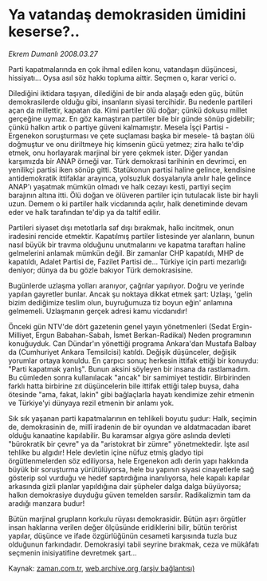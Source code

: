 # Ya vatandaş demokrasiden  ümidini keserse?..

*Ekrem Dumanlı 2008.03.27*

<tr><td class="metin" colspan="2" style="padding-top: 20px; padding-left: 5px; padding-right: 10px;">Parti kapatmalarında en çok ihmal edilen konu, vatandaşın düşüncesi, hissiyatı... Oysa asıl söz hakkı topluma aittir. Seçmen o, karar verici o.</td></tr><tr><td class="metin" colspan="2" style="padding-top: 20px; padding-left: 5px; padding-right: 10px;"><p>Dilediğini iktidara taşıyan, dilediğini de bir anda alaşağı eden güç, bütün demokrasilerde olduğu gibi, insanların siyasi tercihidir. Bu nedenle partileri açan da millettir, kapatan da. Kimi partiler ölü doğar; çünkü dokusu millet gerçeğine uymaz. En göz kamaştıran partiler bile bir günde sönüp gidebilir; çünkü halkın artık o partiye güveni kalmamıştır. Mesela İşçi Partisi -Ergenekon soruşturması ve çete suçlaması başka bir mesele- tâ baştan ölü doğmuştur ve onu diriltmeye hiç kimsenin gücü yetmez; zira halkı te'dip etmek, onu horlayarak marjinal bir yere çekmek ister. Diğer yandan karşımızda bir ANAP örneği var. Türk demokrasi tarihinin en devrimci, en yenilikçi partisi iken sönüp gitti. Statükonun partisi haline gelince, kendisine antidemokratik ittifaklar arayınca, yolsuzluk dosyalarıyla anılır hale gelince ANAP'ı yaşatmak mümkün olmadı ve halk cezayı kesti, partiyi seçim barajının altına itti. Ölü doğan ve ölüveren partiler için tutulacak liste bir hayli uzun. Demem o ki partiler halk vicdanında açılır, halk denetiminde devam eder ve halk tarafından te'dip ya da taltif edilir.
<p>Partileri siyaset dışı metotlarla saf dışı bırakmak, halkı incitmek, onun iradesini rencide etmektir. Kapatılmış partiler listesinde yer alanların, bunun nasıl büyük bir travma olduğunu unutmalarını ve kapatma taraftarı haline gelmelerini anlamak mümkün değil. Bir zamanlar CHP kapatıldı, MHP de kapatıldı, Adalet Partisi de, Fazilet Partisi de... Türkiye için parti mezarlığı deniyor; dünya da bu gözle bakıyor Türk demokrasisine.
<p>Bugünlerde uzlaşma yolları aranıyor, çağrılar yapılıyor. Doğru ve yerinde yapılan gayretler bunlar. Ancak şu noktaya dikkat etmek şart: Uzlaşı, 'gelin bizim dediğimize teslim olun, buyruğumuza tiz boyun eğin' anlamına gelmemeli. Uzlaşmanın gerçek adresi kamu vicdanıdır!
<p>Önceki gün NTV'de dört gazetenin genel yayın yönetmenleri (Sedat Ergin-Milliyet, Ergun Babahan-Sabah, İsmet Berkan-Radikal) Neden programının konuğuyduk. Can Dündar'ın yönettiği programa Ankara'dan Mustafa Balbay da (Cumhuriyet Ankara Temsilcisi) katıldı. Değişik düşünceler, değişik yorumlar ortaya konuldu. En çarpıcı sonuç herkesin ittifak ettiği bir konuydu: "Parti kapatmak yanlış". Bunun aksini söyleyen bir insana da rastlamadım. Bu cümleden sonra kullanılacak "ancak" bir samimiyet testidir. Birbirinden farklı hatta birbirine zıt düşüncelerin bile ittifak ettiği talep buysa, daha ötesinde "ama, fakat, lakin" gibi bağlaçlarla hayatı kendimize zehir etmenin ve Türkiye'yi dünyaya rezil etmenin bir anlamı yok. 
<p>Sık sık yaşanan parti kapatmalarının en tehlikeli boyutu şudur: Halk, seçimin de, demokrasinin de, millî iradenin de bir oyundan ve aldatmacadan ibaret olduğu kanaatine kapılabilir. Bu karamsar algıya göre aslında devleti "bürokratik bir çevre" ya da "aristokrat bir zümre" yönetmektedir. İşte asıl tehlike bu algıdır! Hele devletin içine nüfuz etmiş gladyo tipi örgütlenmelerden söz ediliyorsa, hele Ergenekon adlı derin yapı hakkında büyük bir soruşturma yürütülüyorsa, hele bu yapının siyasi cinayetlerle sağ gösterip sol vurduğu ve hedef saptırdığına inanılıyorsa, hele kapalı kapılar arkasında gizli planlar yapıldığına dair şüpheler dalga dalga büyüyorsa; halkın demokrasiye duyduğu güven temelden sarsılır. Radikalizmin tam da aradığı manzara budur!
<p>Bütün marjinal grupların korkulu rüyası demokrasidir. Bütün aşırı örgütler insan haklarına verilen değer ölçüsünde eridiklerini bilir, bütün terörist yapılar, düşünce ve ifade özgürlüğünün cesameti karşısında tuzla buz olduğunun farkındadır. Demokrasiyi tabii seyrine bırakmak, ceza ve mükâfatı seçmenin inisiyatifine devretmek şart...<br/></p></p></p></p></p></p></td></tr>

Kaynak: [zaman.com.tr](http://zaman.com.tr/yazar.do?yazino=669630), [web.archive.org (arşiv bağlantısı)](http://web.archive.org/web/20080612114912/http://zaman.com.tr:80/yazar.do?yazino=669630)
